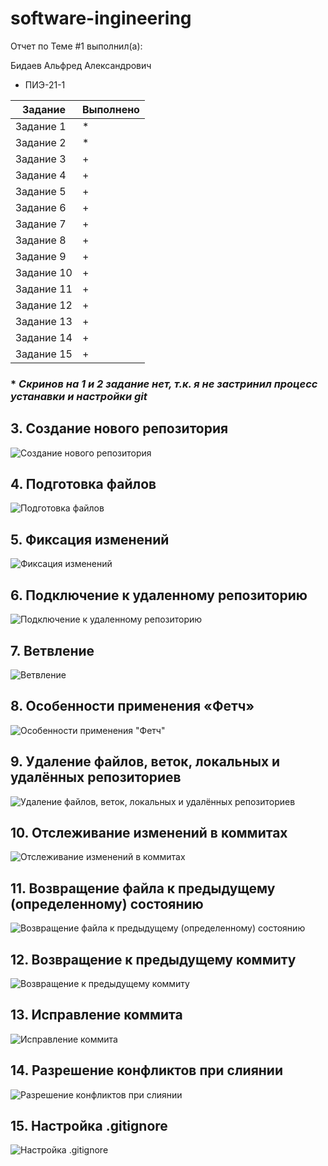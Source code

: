 # software-ingineering

Отчет по Теме #1 выполнил(а):

Бидаев Альфред Александрович
- ПИЭ-21-1


| Задание | Выполнено |
| ------ | ------ |
| Задание 1 | * | 
| Задание 2 | * | 
| Задание 3 | + |
| Задание 4 | + | 
| Задание 5 | + | 
| Задание 6 | + |
| Задание 7 | + |
| Задание 8 | + | 
| Задание 9 | + | 
| Задание 10 | + | 
| Задание 11 | + | 
| Задание 12 | + | 
| Задание 13 | + | 
| Задание 14 | + | 
| Задание 15 | + | 

### * ___Скринов на 1 и 2 задание нет, т.к. я не застринил процесс устанавки и настройки git___

## 3. Создание нового репозитория 

![Создание нового репозитория](https://github.com/Wrdalf/SoftwareEngineering/blob/main/Tema-1/Pictures/%D0%A1%D0%BE%D0%B7%D0%B4%D0%B0%D0%BD%D0%B8%D0%B5%20%D0%BD%D0%BE%D0%B2%D0%BE%D0%B3%D0%BE%20%D1%80%D0%B5%D0%BF%D0%BE%D0%B7%D0%B8%D1%82%D0%BE%D1%80%D0%B8%D1%8F.png)

## 4. Подготовка файлов 

![Подготовка файлов](https://github.com/Wrdalf/SoftwareEngineering/blob/main/Tema-1/Pictures/%D0%BF%D0%BE%D0%B4%D0%B3%D0%BE%D1%82%D0%BE%D0%B2%D0%BA%D0%B0%20%D1%84%D0%B0%D0%B9%D0%BB%D0%BE%D0%B2.png)

## 5. Фиксация изменений 

![Фиксация изменений](https://github.com/Wrdalf/SoftwareEngineering/blob/main/Tema-1/Pictures/%D0%A4%D0%B8%D0%BA%D1%81%D0%B0%D1%86%D0%B8%D1%8F%20%D0%B8%D0%B7%D0%BC%D0%B5%D0%BD%D0%B5%D0%BD%D0%B8%D0%B9.png)

## 6. Подключение к удаленному репозиторию 

![Подключение к удаленному репозиторию](https://github.com/Wrdalf/SoftwareEngineering/blob/main/Tema-1/Pictures/%D0%BF%D0%BE%D0%B4%D0%BA%D0%BB%D1%8E%D1%87%D0%B5%D0%BD%D0%B8%D0%B5%20%D0%BA%20%D1%83%D0%B4%D0%B0%D0%BB%D0%B5%D0%BD%D0%BD%D0%BE%D0%BC%D1%83%20%D1%80%D0%B5%D0%BF%D0%BE%D0%B7%D0%B8%D1%82%D0%BE%D1%80%D0%B8%D1%8E.png)

## 7. Ветвление 

![Ветвление](https://github.com/Wrdalf/SoftwareEngineering/blob/main/Tema-1/Pictures/%D0%92%D0%B5%D1%82%D0%B2%D0%BB%D0%B5%D0%BD%D0%B8%D0%B5.png)


## 8. Особенности применения «Фетч» 

![Особенности применения "Фетч"](https://github.com/Wrdalf/SoftwareEngineering/blob/main/Tema-1/Pictures/%D0%9E%D1%81%D0%BE%D0%B1%D0%B5%D0%BD%D0%BD%D0%BE%D1%81%D1%82%D0%B8%20%D0%BF%D1%80%D0%B8%D0%BC%D0%B5%D0%BD%D0%B5%D0%BD%D0%B8%D1%8F%20%D1%84%D0%B5%D1%82%D1%87.png)

## 9. Удаление файлов, веток, локальных и удалённых репозиториев 


![Удаление файлов, веток, локальных и удалённых репозиториев](https://github.com/Wrdalf/SoftwareEngineering/blob/main/Tema-1/Pictures/%D0%A3%D0%B4%D0%B0%D0%BB%D0%B5%D0%BD%D0%B8%D0%B5%20%D0%B2%D0%B5%D1%82%D0%BA%D0%B8.png)

## 10. Отслеживание изменений в коммитах 

![Отслеживание изменений в коммитах](https://github.com/Wrdalf/SoftwareEngineering/blob/main/Tema-1/Pictures/%D0%BE%D1%82%D1%81%D0%BB%D0%B5%D0%B6%D0%B8%D0%B2%D0%B0%D0%BD%D0%B8%D0%B5%20%D0%B8%D0%B7%D0%BC%D0%B5%D0%BD%D0%B5%D0%BD%D0%B8%D0%B9%20%D0%B2%20%D0%BA%D0%BE%D0%BC%D0%BC%D0%B8%D1%82%D0%B0%D1%85.png)

## 11. Возвращение файла к предыдущему (определенному) состоянию 

![Возвращение файла к предыдущему (определенному) состоянию](https://github.com/Wrdalf/SoftwareEngineering/blob/main/Tema-1/Pictures/%D0%92%D0%BE%D0%B7%D0%B2%D1%80%D0%B0%D1%89%D0%B5%D0%BD%D0%B8%D0%B5%20%D1%84%D0%B0%D0%B9%D0%BB%D0%B0%20%D0%BA%20%D0%BE%D0%BF%D1%80%D0%B5%D0%B4%D0%B5%D0%BB%D0%B5%D0%BD%D0%BD%D0%BE%D0%BC%D1%83%20%D1%81%D0%BE%D1%81%D1%82%D0%BE%D1%8F%D0%BD%D0%B8%D1%8E.png)

## 12. Возвращение к предыдущему коммиту 

![Возвращение к предыдущему коммиту](https://github.com/Wrdalf/SoftwareEngineering/blob/main/Tema-1/Pictures/%D0%92%D0%BE%D0%B7%D0%B2%D1%80%D0%B0%D1%89%D0%B5%D0%BD%D0%B8%D0%B5%20%D0%BA%20%D0%BF%D1%80%D0%B5%D0%B4%D1%8B%D0%B4%D1%83%D1%89%D0%B5%D0%BC%D1%83%20%D0%BA%D0%BE%D0%BC%D0%BC%D0%B8%D1%82%D1%83.png)

## 13. Исправление коммита 

![Исправление коммита](https://github.com/Wrdalf/SoftwareEngineering/blob/main/Tema-1/Pictures/%D0%98%D1%81%D0%BF%D1%80%D0%B0%D0%B2%D0%BB%D0%B5%D0%BD%D0%B8%D0%B5%20%D0%BA%D0%BE%D0%BC%D0%BC%D0%B8%D1%82%D0%B0.png)


## 14. Разрешение конфликтов при слиянии 


![Разрешение конфликтов при слиянии](https://github.com/Wrdalf/SoftwareEngineering/blob/main/Tema-1/Pictures/%D0%98%D1%81%D0%BF%D1%80%D0%B0%D0%B2%D0%BB%D0%B5%D0%BD%D0%B8%D0%B5%20%D0%BA%D0%BE%D0%BD%D1%84%D0%BB%D0%B8%D0%BA%D1%82%D0%B0.png)

## 15. Настройка .gitignore 

![Настройка .gitignore](https://github.com/Wrdalf/SoftwareEngineering/blob/main/Tema-1/Pictures/%D0%9D%D0%B0%D1%81%D1%82%D1%80%D0%BE%D0%B9%D0%BA%D0%B0%20gitignore.png)

 

 


